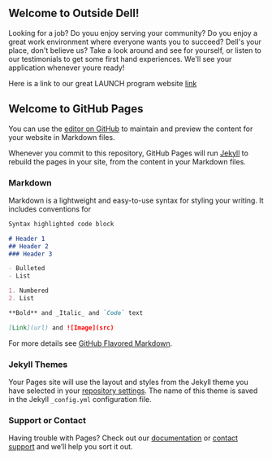 ## Welcome to Outside Dell!

Looking for a job? Do youu enjoy serving your community? Do you enjoy a great work environment where everyone wants you to succeed? Dell's your place, don't believe us? Take a look around and see for yourself, or listen to our testimonials to get some first hand experiences. We'll see your application whenever youre ready!

Here is a link to our great LAUNCH program website [link](Matthieu98.github.io/Launchtest)














## Welcome to GitHub Pages

You can use the [editor on GitHub](https://github.com/Matthieu98/D_I_Project/edit/master/index.md) to maintain and preview the content for your website in Markdown files.

Whenever you commit to this repository, GitHub Pages will run [Jekyll](https://jekyllrb.com/) to rebuild the pages in your site, from the content in your Markdown files.

### Markdown

Markdown is a lightweight and easy-to-use syntax for styling your writing. It includes conventions for

```markdown
Syntax highlighted code block

# Header 1
## Header 2
### Header 3

- Bulleted
- List

1. Numbered
2. List

**Bold** and _Italic_ and `Code` text

[Link](url) and ![Image](src)
```

For more details see [GitHub Flavored Markdown](https://guides.github.com/features/mastering-markdown/).

### Jekyll Themes

Your Pages site will use the layout and styles from the Jekyll theme you have selected in your [repository settings](https://github.com/Matthieu98/D_I_Project/settings). The name of this theme is saved in the Jekyll `_config.yml` configuration file.

### Support or Contact

Having trouble with Pages? Check out our [documentation](https://help.github.com/categories/github-pages-basics/) or [contact support](https://github.com/contact) and we’ll help you sort it out.
